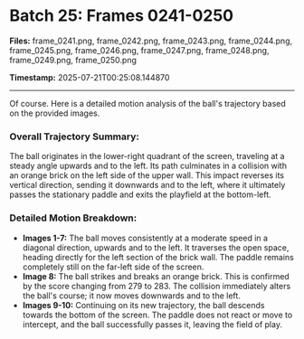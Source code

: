 # Batch 25: Frames 0241-0250

**Files:** frame_0241.png, frame_0242.png, frame_0243.png, frame_0244.png, frame_0245.png, frame_0246.png, frame_0247.png, frame_0248.png, frame_0249.png, frame_0250.png

**Timestamp:** 2025-07-21T00:25:08.144870

---

Of course. Here is a detailed motion analysis of the ball's trajectory based on the provided images.

### Overall Trajectory Summary:
The ball originates in the lower-right quadrant of the screen, traveling at a steady angle upwards and to the left. Its path culminates in a collision with an orange brick on the left side of the upper wall. This impact reverses its vertical direction, sending it downwards and to the left, where it ultimately passes the stationary paddle and exits the playfield at the bottom-left.

### Detailed Motion Breakdown:
*   **Images 1-7:** The ball moves consistently at a moderate speed in a diagonal direction, upwards and to the left. It traverses the open space, heading directly for the left section of the brick wall. The paddle remains completely still on the far-left side of the screen.
*   **Image 8:** The ball strikes and breaks an orange brick. This is confirmed by the score changing from 279 to 283. The collision immediately alters the ball's course; it now moves downwards and to the left.
*   **Images 9-10:** Continuing on its new trajectory, the ball descends towards the bottom of the screen. The paddle does not react or move to intercept, and the ball successfully passes it, leaving the field of play.
